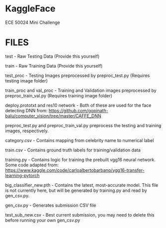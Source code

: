 # KaggleFace
ECE 50024 Mini Challenge

# FILES
test - Raw Testing Data (Provide this yourself)

train - Raw Training Data (Provide this yourself)

test_proc - Testing Images preprocessed by preproc_test.py (Requires testing image folder)

train_proc and val_proc - Training and Validation images preprocessed by preproc_train_val.py (Requires training image folder)

deploy.prototxt and res10 network - Both of these are used for the face detecting DNN from: https://github.com/gopinath-balu/computer_vision/tree/master/CAFFE_DNN

preproc_test.py and preproc_train_val.py preprocess the testing and training images, respectively.


category.csv - Contains mapping from celebrity name to numerical label

train.csv - Contains ground truth labels for training/validation data

training.py - Contains logic for training the prebuilt vgg16 neural network. Some code adapted from: https://www.kaggle.com/code/carloalbertobarbano/vgg16-transfer-learning-pytorch

big_classifier_new.pth - Contains the latest, most-accurate model. This file is not currently here, but will be generated by training.py and read by gen_csv.py.

gen_csv.py - Generates submission CSV file

test_sub_new.csv - Best current submission, you may need to delete this before running your own gen_csv.py
